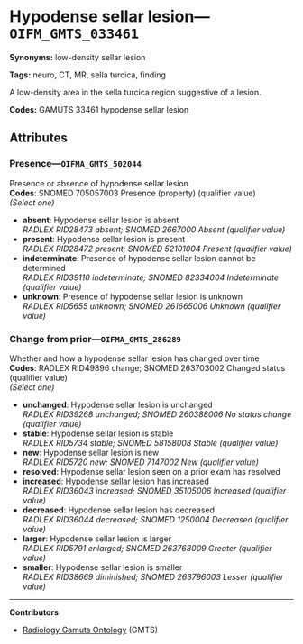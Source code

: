 # Hypodense sellar lesion—`OIFM_GMTS_033461`

**Synonyms:** low-density sellar lesion

**Tags:** neuro, CT, MR, sella turcica, finding

A low-density area in the sella turcica region suggestive of a lesion.

**Codes:** GAMUTS 33461 hypodense sellar lesion

## Attributes

### Presence—`OIFMA_GMTS_502044`

Presence or absence of hypodense sellar lesion  
**Codes**: SNOMED 705057003 Presence (property) (qualifier value)  
*(Select one)*

- **absent**: Hypodense sellar lesion is absent  
_RADLEX RID28473 absent; SNOMED 2667000 Absent (qualifier value)_
- **present**: Hypodense sellar lesion is present  
_RADLEX RID28472 present; SNOMED 52101004 Present (qualifier value)_
- **indeterminate**: Presence of hypodense sellar lesion cannot be determined  
_RADLEX RID39110 indeterminate; SNOMED 82334004 Indeterminate (qualifier value)_
- **unknown**: Presence of hypodense sellar lesion is unknown  
_RADLEX RID5655 unknown; SNOMED 261665006 Unknown (qualifier value)_

### Change from prior—`OIFMA_GMTS_286289`

Whether and how a hypodense sellar lesion has changed over time  
**Codes**: RADLEX RID49896 change; SNOMED 263703002 Changed status (qualifier value)  
*(Select one)*

- **unchanged**: Hypodense sellar lesion is unchanged  
_RADLEX RID39268 unchanged; SNOMED 260388006 No status change (qualifier value)_
- **stable**: Hypodense sellar lesion is stable  
_RADLEX RID5734 stable; SNOMED 58158008 Stable (qualifier value)_
- **new**: Hypodense sellar lesion is new  
_RADLEX RID5720 new; SNOMED 7147002 New (qualifier value)_
- **resolved**: Hypodense sellar lesion seen on a prior exam has resolved  
- **increased**: Hypodense sellar lesion has increased  
_RADLEX RID36043 increased; SNOMED 35105006 Increased (qualifier value)_
- **decreased**: Hypodense sellar lesion has decreased  
_RADLEX RID36044 decreased; SNOMED 1250004 Decreased (qualifier value)_
- **larger**: Hypodense sellar lesion is larger  
_RADLEX RID5791 enlarged; SNOMED 263768009 Greater (qualifier value)_
- **smaller**: Hypodense sellar lesion is smaller  
_RADLEX RID38669 diminished; SNOMED 263796003 Lesser (qualifier value)_

---

**Contributors**

- [Radiology Gamuts Ontology](https://gamuts.net/) (GMTS)